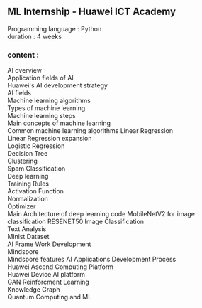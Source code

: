 ## ML Internship - Huawei ICT Academy

 Programming language : Python    
 duration : 4 weeks 

### content :  
AI overview  
Application fields of AI  
Huawei's AI development strategy  
AI fields  
Machine learning algorithms  
Types of machine learning  
Machine learning steps  
Main concepts of machine learning  
Common machine learning algorithms
Linear Regression  
Linear Regression expansion  
Logistic Regression  
Decision Tree  
Clustering  
Spam Classification  
Deep learning  
Training Rules  
Activation Function  
Normalization  
Optimizer  
Main Architecture of deep learning code
MobileNetV2 for image classification
RESENET50 Image Classification  
Text Analysis  
Minist Dataset  
AI Frame Work Development  
Mindspore  
Mindspore features
AI Applications Development Process  
Huawei Ascend Computing Platform  
Huawei Device AI platform  
GAN 
Reinforcment Learning  
Knowledge Graph  
Quantum Computing and ML  



